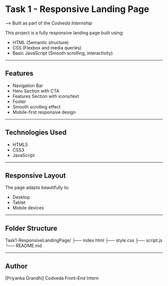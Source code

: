 # Task 1 - Responsive Landing Page

--> Built as part of the *Codveda Internship*

This project is a fully responsive landing page built using:

- HTML (Semantic structure)
- CSS (Flexbox and media queries)
- Basic JavaScript (Smooth scrolling, interactivity)

---

##  Features

-  Navigation Bar
-  Hero Section with CTA
-  Features Section with icons/text
-  Footer
-  Smooth scrolling effect
-  Mobile-first responsive design

---

##  Technologies Used

- HTML5
- CSS3 
- JavaScript

---

##  Responsive Layout

The page adapts beautifully to:
-  Desktop
-  Tablet
-  Mobile devices

---
## Folder Structure

Task1-ResponsiveLandingPage/
├── index.html
├── style.css
├── script.js
└── README.md 

---

## Author

[Priyanka Grandhi]
Codveda Front-End Intern